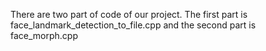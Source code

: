 There are two part of code of our project. The first part is face_landmark_detection_to_file.cpp and the second part is face_morph.cpp
